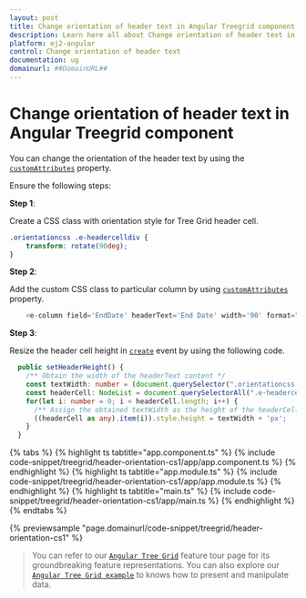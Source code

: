 ```yaml
---
layout: post
title: Change orientation of header text in Angular Treegrid component | Syncfusion
description: Learn here all about Change orientation of header text in Syncfusion Angular Treegrid component of Syncfusion Essential JS 2 and more.
platform: ej2-angular
control: Change orientation of header text 
documentation: ug
domainurl: ##DomainURL##
---
```


# Change orientation of header text in Angular Treegrid component

You can change the orientation of the header text by using the [`customAttributes`](https://ej2.syncfusion.com/angular/documentation/api/treegrid/column/#customattributes) property.

Ensure the following steps:

**Step 1**:

Create a CSS class with orientation style for Tree Grid header cell.

```css
.orientationcss .e-headercelldiv {
    transform: rotate(90deg);
}

```

**Step 2**:

Add the custom CSS class to particular column by using [`customAttributes`](https://ej2.syncfusion.com/angular/documentation/api/treegrid/column/#customattributes) property.

```typescript
    <e-column field='EndDate' headerText='End Date' width='90' format="yMd" textAlign='Right' [customAttributes]='customAttributes' ></e-column>

```

**Step 3**:

Resize the header cell height in [`create`](https://ej2.syncfusion.com/angular/documentation/api/treegrid/#create) event by using the following code.

```typescript
  public setHeaderHeight() {
    /** Obtain the width of the headerText content */
    const textWidth: number = (document.querySelector(".orientationcss > div") as HTMLElement).scrollWidth;
    const headerCell: NodeList = document.querySelectorAll(".e-headercell");
    for(let i: number = 0; i < headerCell.length; i++) {
      /** Assign the obtained textWidth as the height of the headerCell */
      ((headerCell as any).item(i)).style.height = textWidth + 'px';
    }
  }

```

{% tabs %}
{% highlight ts tabtitle="app.component.ts" %}
{% include code-snippet/treegrid/header-orientation-cs1/app/app.component.ts %}
{% endhighlight %}
{% highlight ts tabtitle="app.module.ts" %}
{% include code-snippet/treegrid/header-orientation-cs1/app/app.module.ts %}
{% endhighlight %}
{% highlight ts tabtitle="main.ts" %}
{% include code-snippet/treegrid/header-orientation-cs1/app/main.ts %}
{% endhighlight %}
{% endtabs %}
  
{% previewsample "page.domainurl/code-snippet/treegrid/header-orientation-cs1" %}

> You can refer to our [`Angular Tree Grid`](https://www.syncfusion.com/angular-ui-components/angular-tree-grid) feature tour page for its groundbreaking feature representations. You can also explore our [`Angular Tree Grid example`](https://ej2.syncfusion.com/angular/demos/#/material/treegrid/treegrid-overview) to knows how to present and manipulate data.